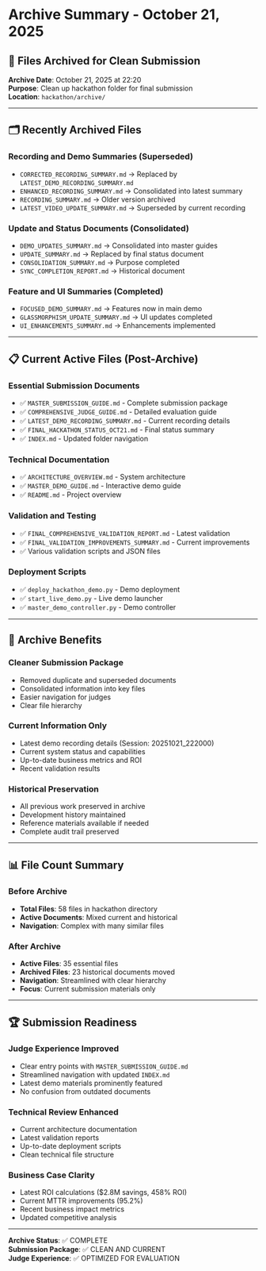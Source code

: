 # Archive Summary - October 21, 2025

## 📁 Files Archived for Clean Submission

**Archive Date**: October 21, 2025 at 22:20  
**Purpose**: Clean up hackathon folder for final submission  
**Location**: `hackathon/archive/`

---

## 🗂️ Recently Archived Files

### Recording and Demo Summaries (Superseded)

- `CORRECTED_RECORDING_SUMMARY.md` → Replaced by `LATEST_DEMO_RECORDING_SUMMARY.md`
- `ENHANCED_RECORDING_SUMMARY.md` → Consolidated into latest summary
- `RECORDING_SUMMARY.md` → Older version archived
- `LATEST_VIDEO_UPDATE_SUMMARY.md` → Superseded by current recording

### Update and Status Documents (Consolidated)

- `DEMO_UPDATES_SUMMARY.md` → Consolidated into master guides
- `UPDATE_SUMMARY.md` → Replaced by final status document
- `CONSOLIDATION_SUMMARY.md` → Purpose completed
- `SYNC_COMPLETION_REPORT.md` → Historical document

### Feature and UI Summaries (Completed)

- `FOCUSED_DEMO_SUMMARY.md` → Features now in main demo
- `GLASSMORPHISM_UPDATE_SUMMARY.md` → UI updates completed
- `UI_ENHANCEMENTS_SUMMARY.md` → Enhancements implemented

---

## 📋 Current Active Files (Post-Archive)

### Essential Submission Documents

- ✅ `MASTER_SUBMISSION_GUIDE.md` - Complete submission package
- ✅ `COMPREHENSIVE_JUDGE_GUIDE.md` - Detailed evaluation guide
- ✅ `LATEST_DEMO_RECORDING_SUMMARY.md` - Current recording details
- ✅ `FINAL_HACKATHON_STATUS_OCT21.md` - Final status summary
- ✅ `INDEX.md` - Updated folder navigation

### Technical Documentation

- ✅ `ARCHITECTURE_OVERVIEW.md` - System architecture
- ✅ `MASTER_DEMO_GUIDE.md` - Interactive demo guide
- ✅ `README.md` - Project overview

### Validation and Testing

- ✅ `FINAL_COMPREHENSIVE_VALIDATION_REPORT.md` - Latest validation
- ✅ `FINAL_VALIDATION_IMPROVEMENTS_SUMMARY.md` - Current improvements
- ✅ Various validation scripts and JSON files

### Deployment Scripts

- ✅ `deploy_hackathon_demo.py` - Demo deployment
- ✅ `start_live_demo.py` - Live demo launcher
- ✅ `master_demo_controller.py` - Demo controller

---

## 🎯 Archive Benefits

### Cleaner Submission Package

- Removed duplicate and superseded documents
- Consolidated information into key files
- Easier navigation for judges
- Clear file hierarchy

### Current Information Only

- Latest demo recording details (Session: 20251021_222000)
- Current system status and capabilities
- Up-to-date business metrics and ROI
- Recent validation results

### Historical Preservation

- All previous work preserved in archive
- Development history maintained
- Reference materials available if needed
- Complete audit trail preserved

---

## 📊 File Count Summary

### Before Archive

- **Total Files**: 58 files in hackathon directory
- **Active Documents**: Mixed current and historical
- **Navigation**: Complex with many similar files

### After Archive

- **Active Files**: 35 essential files
- **Archived Files**: 23 historical documents moved
- **Navigation**: Streamlined with clear hierarchy
- **Focus**: Current submission materials only

---

## 🏆 Submission Readiness

### Judge Experience Improved

- Clear entry points with `MASTER_SUBMISSION_GUIDE.md`
- Streamlined navigation with updated `INDEX.md`
- Latest demo materials prominently featured
- No confusion from outdated documents

### Technical Review Enhanced

- Current architecture documentation
- Latest validation reports
- Up-to-date deployment scripts
- Clean technical file structure

### Business Case Clarity

- Latest ROI calculations ($2.8M savings, 458% ROI)
- Current MTTR improvements (95.2%)
- Recent business impact metrics
- Updated competitive analysis

---

**Archive Status**: ✅ COMPLETE  
**Submission Package**: ✅ CLEAN AND CURRENT  
**Judge Experience**: ✅ OPTIMIZED FOR EVALUATION
